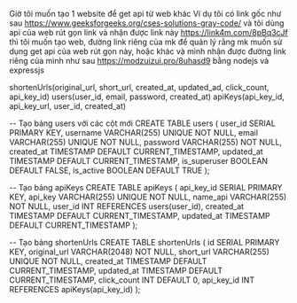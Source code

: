 Giờ tôi muốn tạo 1 website để get api từ web khác 
Ví dụ tôi có link gốc như sau 
https://www.geeksforgeeks.org/cses-solutions-gray-code/
và tôi dùng api của web rút gọn link và nhận được link này
https://link4m.com/8pBq3cJf
thì tôi muốn tạo web, đường link riêng của mk để quản lý rằng mk muốn sử dụng get api của web rút gọn này, hoặc khác và mình nhận được đường link riêng của mình như sau
https://modzuizui.pro/8uhasd9
bằng nodejs và expressjs


shortenUrls(original_url, short_url, created_at, updated_ad, click_count, api_key_id)
users(user_id, email, password, created_at)
apiKeys(api_key_id, api_key_url, user_id, created_at)

-- Tạo bảng users với các cột mới
CREATE TABLE users (
    user_id SERIAL PRIMARY KEY,
    username VARCHAR(255) UNIQUE NOT NULL,
    email VARCHAR(255) UNIQUE NOT NULL,
    password VARCHAR(255) NOT NULL,
    created_at TIMESTAMP DEFAULT CURRENT_TIMESTAMP,
    updated_at TIMESTAMP DEFAULT CURRENT_TIMESTAMP,
    is_superuser BOOLEAN DEFAULT FALSE,
    is_active BOOLEAN DEFAULT TRUE
);


-- Tạo bảng apiKeys
CREATE TABLE apiKeys (
    api_key_id SERIAL PRIMARY KEY,
    api_key VARCHAR(255) UNIQUE NOT NULL,
    name_api VARCHAR(255) NOT NULL,
    user_id INT REFERENCES users(user_id),
    created_at TIMESTAMP DEFAULT CURRENT_TIMESTAMP,
    updated_at TIMESTAMP DEFAULT CURRENT_TIMESTAMP
);

-- Tạo bảng shortenUrls
CREATE TABLE shortenUrls (
    id SERIAL PRIMARY KEY,
    original_url VARCHAR(2048) NOT NULL,
    short_url VARCHAR(255) UNIQUE NOT NULL,
    created_at TIMESTAMP DEFAULT CURRENT_TIMESTAMP,
    updated_at TIMESTAMP DEFAULT CURRENT_TIMESTAMP,
    click_count INT DEFAULT 0,
    api_key_id INT REFERENCES apiKeys(api_key_id)
);
